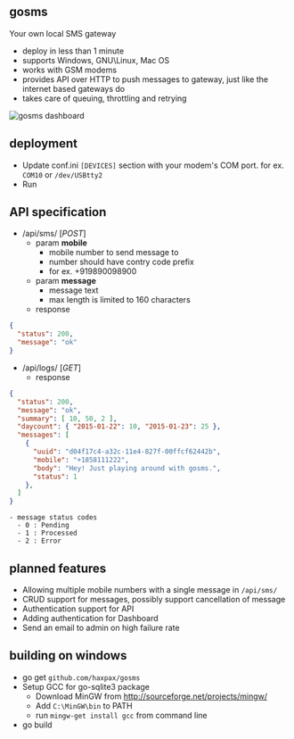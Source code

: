 gosms
-----

Your own local SMS gateway

- deploy in less than 1 minute
- supports Windows, GNU\Linux, Mac OS
- works with GSM modems
- provides API over HTTP to push messages to gateway, just like the internet based gateways do
- takes care of queuing, throttling and retrying

![gosms dashboard](https://raw.githubusercontent.com/haxpax/gosms/screenshot/screenshots/gosms.png)

deployment
----------
- Update conf.ini `[DEVICES]` section with your modem's COM port.
  for ex. `COM10` or `/dev/USBtty2`
- Run

API specification
------------------
- /api/sms/ [*POST*]
    - param **mobile**
        - mobile number to send message to
        - number should have contry code prefix
        - for ex. +919890098900
    - param **message**
        - message text
        - max length is limited to 160 characters
    - response
```json
{
  "status": 200,
  "message": "ok"
}
```
- /api/logs/ [*GET*]
    - response
```json
{
  "status": 200,
  "message": "ok",
  "summary": [ 10, 50, 2 ],
  "daycount": { "2015-01-22": 10, "2015-01-23": 25 },
  "messages": [
    {
      "uuid": "d04f17c4-a32c-11e4-827f-00ffcf62442b",
      "mobile": "+1858111222",
      "body": "Hey! Just playing around with gosms.",
      "status": 1
    },
  ]
}
```
    - message status codes
      - 0 : Pending
      - 1 : Processed
      - 2 : Error

planned features
-------
- Allowing multiple mobile numbers with a single message in `/api/sms/`
- CRUD support for messages, possibly support cancellation of message
- Authentication support for API
- Adding authentication for Dashboard
- Send an email to admin on high failure rate

building on windows
-------------------
- go get `github.com/haxpax/gosms`
- Setup GCC for go-sqlite3 package
	- Download MinGW from http://sourceforge.net/projects/mingw/
	- Add `C:\MinGW\bin` to PATH
	- run `mingw-get install gcc` from command line
- go build